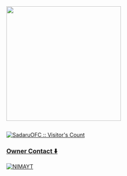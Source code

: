 
<a href = "#">
<img src = "https://telegra.ph/file/ca80ac72e58dc131fd32c.jpg"  height="300">
</img>

<p align="center">
  <a href="#"><img src="http://readme-typing-svg.herokuapp.com?color=fffff&center=true&vCenter=true&multiline=false&lines=SADARU-MD+WHATSAPP+BOT" alt="">
</p>


<img src="https://profile-counter.glitch.me/{SadaruOFC}/count.svg" alt="SadaruOFC :: Visitor's Count" />


<h3>Owner Contact ⬇️</h3>

[![NIMAYT](https://img.shields.io/badge/Sadaru-green?style=for-the-badge&logo=whatsapp&logoColor=white)](https://wa.me/+94701814946)
